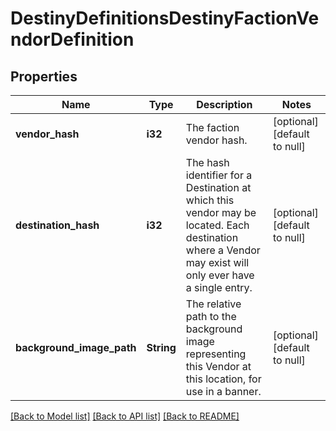 # DestinyDefinitionsDestinyFactionVendorDefinition

## Properties
Name | Type | Description | Notes
------------ | ------------- | ------------- | -------------
**vendor_hash** | **i32** | The faction vendor hash. | [optional] [default to null]
**destination_hash** | **i32** | The hash identifier for a Destination at which this vendor may be located. Each destination where a Vendor may exist will only ever have a single entry. | [optional] [default to null]
**background_image_path** | **String** | The relative path to the background image representing this Vendor at this location, for use in a banner. | [optional] [default to null]

[[Back to Model list]](../README.md#documentation-for-models) [[Back to API list]](../README.md#documentation-for-api-endpoints) [[Back to README]](../README.md)


